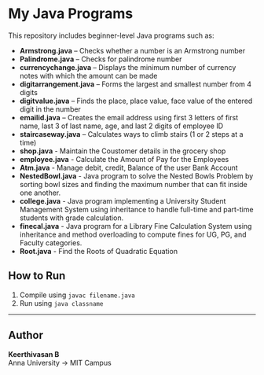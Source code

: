 
# My Java Programs

This repository includes beginner-level Java programs such as:

- **Armstrong.java** – Checks whether a number is an Armstrong number  
- **Palindrome.java** – Checks for palindrome number  
- **currencychange.java** – Displays the minimum number of currency notes with which the amount can be made  
- **digitarrangement.java** – Forms the largest and smallest number from 4 digits  
- **digitvalue.java** – Finds the place, place value, face value of the entered digit in the number  
- **emailid.java** – Creates the email address using first 3 letters of first name, last 3 of last name, age, and last 2 digits of employee ID  
- **staircaseway.java** – Calculates ways to climb stairs (1 or 2 steps at a time)
- **shop.java** - Maintain the Coustomer details in the grocery shop
- **employee.java** - Calculate the Amount of Pay for the Employees
- **Atm.java** - Manage debit, credit, Balance of the user Bank Account
- **NestedBowl.java** - Java program to solve the Nested Bowls Problem by sorting bowl sizes and finding the maximum number that can fit inside one another.
- **college.java** - Java program implementing a University Student Management System using inheritance to handle full-time and part-time students with grade calculation.
- **finecal.java** - Java program for a Library Fine Calculation System using inheritance and method overloading to compute fines for UG, PG, and Faculty categories.
- **Root.java** - Find the Roots of Quadratic Equation


## How to Run

1. Compile using `javac filename.java`  
2. Run using `java classname`

---

## Author

**Keerthivasan B**  
Anna University → MIT Campus

